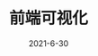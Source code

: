 ---
title: 前端可视化
date: 2021-6-30
cover: http://lorempixel.com/400/200/cats
tags:
 - 前端可视化
categories:
 -  其他
---